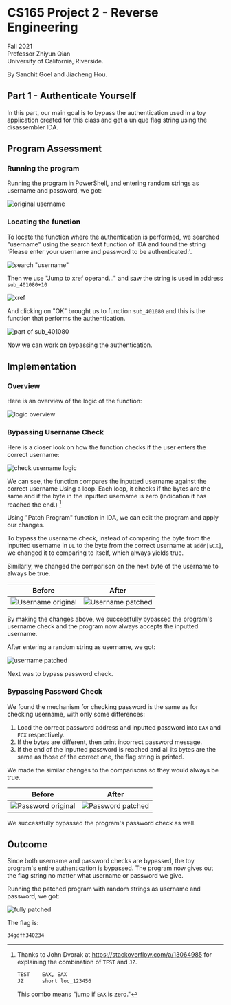 # CS165 Project 2 - Reverse Engineering

Fall 2021 <br> 
Professor Zhiyun Qian <br> 
University of California, Riverside. <br> 

By Sanchit Goel and Jiacheng Hou.

## Part 1 - Authenticate Yourself

In this part, our main goal is to bypass the authentication used in a toy application created for this class and get a unique flag string using the disassembler IDA.

## Program Assessment

### Running the program

Running the program in PowerShell, and entering random strings as username and password, we got:

![original username](./Diagrams/original_username.png)

### Locating the function

To locate the function where the authentication is performed, we searched "username" using the search text function of IDA and found the string 'Please enter your username and password to be authenticated:'.

![search "username"](./Diagrams/Search_string.png)

Then we use "Jump to xref operand..." and saw the string is used in address `sub_401080+10`

![xref](./Diagrams/Select_function.png)

And clicking on "OK" brought us to function `sub_401080` and this is the function that performs the authentication.

![part of sub_401080](./Diagrams/sub_401080_part.png)

Now we can work on bypassing the authentication.

## Implementation

### Overview

Here is an overview of the logic of the function:

![logic overview](./Diagrams/sub_401080.svg)

### Bypassing Username Check

Here is a closer look on how the function checks if the user enters the correct username:

![check username logic](./Diagrams/Check%20Username.svg)

We can see, the function compares the inputted username against the correct username Using a loop. Each loop, it checks if the bytes are the same and if the byte in the inputted username is zero (indication it has reached the end.) [^source]

[^source]: Thanks to John Dvorak at <https://stackoverflow.com/a/13064985> for explaining the combination of `TEST` and `JZ`.

    ```ml
    TEST    EAX, EAX
    JZ      short loc_123456
    ```
    This combo means "jump if `EAX` is zero."

Using "Patch Program" function in IDA, we can edit the program and apply our changes.

To bypass the username check, instead of comparing the byte from the inputted username in `DL` to the byte from the correct username at `addr[ECX]`, we changed it to comparing to itself, which always yields true. 

Similarly, we changed the comparison on the next byte of the username to always be true.

| Before | After |
| :----: | :---: |
| ![Username original](./Diagrams/Username_og.png) | ![Username patched](./Diagrams/Username_patch.png) |

By making the changes above, we successfully bypassed the program's username check and the program now always accepts the inputted username. 

After entering a random string as username, we got:

![username patched](./Diagrams/username_patched.png)

Next was to bypass password check.

### Bypassing Password Check

We found the mechanism for checking password is the same as for checking username, with only some differences:

1. Load the correct password address and inputted password into `EAX` and `ECX` respectively.
2. If the bytes are different, then print incorrect password message.
3. If the end of the inputted password is reached and all its bytes are the same as those of the correct one, the flag string is printed.

We made the similar changes to the comparisons so they would always be true.

| Before | After |
| :----: | :---: |
| ![Password original](./Diagrams/Password_og.png) | ![Password patched](./Diagrams/Password_patch.png) |

We successfully bypassed the program's password check as well.

## Outcome

 Since both username and password checks are bypassed, the toy program's entire authentication is bypassed. The program now gives out the flag string no matter what username or password we give.

 Running the patched program with random strings as username and password, we got:

 ![fully patched](./Diagrams/fully_patched.png)

The flag is:
            
    34gdfh340234
